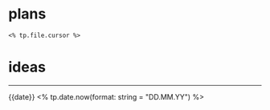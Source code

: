 # plans
	<% tp.file.cursor %>
# ideas



---
{{date}}
<% tp.date.now(format: string = "DD.MM.YY") %>